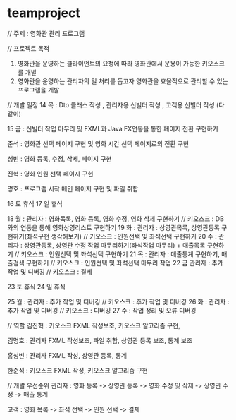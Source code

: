 # teamproject

// 주제 : 영화관 관리 프로그램

// 프로젝트 목적 
1. 영화관을 운영하는 클라이언트의 요청에 따라 영화관에서 운용이 가능한 키오스크를 개발
2. 영화관을 운영하는 관리자의 일 처리를 돕고자 영화관을 효율적으로 관리할 수 있는 프로그램을 개발

// 개발 일정
  14 목 : Dto 클래스 작성 , 관리자용 신빌더 작성 , 고객용 신빌더 작성 (다 같이)

  15 금 : 신빌더 작업 마무리 및 FXML과 Java FX연동을 통한 페이지 전환 구현하기 
  
  준석 : 영화관 선택 페이지 구현 및 영화 시간 선택 페이지로의 전환 구현 
  
  성빈 : 영화 등록, 수정, 삭제, 페이지 구현  
  
  진혁 : 영화 인원 선택 페이지 구현  
  
  명호 : 프로그램 시작 메인 페이지 구현 및 파일 취합 
  
  16 토 휴식
  17 일 휴식
  
  18 월 : 관리자 : 영화목록, 영화 등록, 영화 수정, 영화 삭제 구현하기 // 키오스크 : DB와의 연동을 통해 영화상영리스트 구현하기
  19 화 : 관리자 : 상영관목록, 상영관등록 구현하기(좌석구현 생각해보기) // 키오스크 : 인원선택 및 좌석선택 구현하기
  20 수 : 관리자 : 상영관등록, 상영관 수정 작업 마무리하기(좌석작업 마무리) + 매출목록 구현하기 // 키오스크 : 인원선택 및 좌석선택 구현하기
  21 목 : 관리자 : 매출통계 구현하기, 매출검색 구현하기 // 키오스크 : 인원선택 및 좌석선택 마무리 작업
  22 금 	관리자 : 추가 작업 및 디버깅 // 키오스크 : 결제

  23 토 휴식
  24 일 휴식

  25 월 : 관리자 : 추가 작업 및 디버깅 // 키오스크 : 추가 작업 및 디버깅
  26 화 : 관리자 : 추가 작업 및 디버깅 // 키오스크 : 디버깅
  27 수 : 작업 정리 및 오류 디버깅

// 역할 
김진혁 : 키오스크 FXML 작성보조, 키오스크 알고리즘 구현,  

김명호 : 관리자 FXML 작성보조, 파일 취합, 상영관 등록 보조, 통계 보조

홍성빈 : 관리자 FXML 작성, 상영관 등록, 통계

한준석 : 키오스크 FXML 작성, 키오스크 알고리즘 구현

// 개발 우선순위 
관리자 : 영화 등록 -> 상영관 등록 -> 영화 수정 및 삭제 -> 상영관 수정 -> 매출 통계 

고객 : 영화 목록 -> 좌석 선택 -> 인원 선택 -> 결제 

